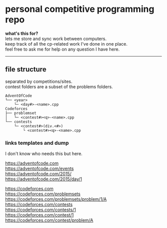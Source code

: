 # personal competitive programming repo
**what's this for?**   
lets me store and sync work between computers.  
keep track of all the cp-related work I've done in one place.  
feel free to ask me for help on any question I have here.

---

## file structure
separated by competitions/sites.  
contest folders are a subset of the problems folders.
```
AdventOfCode
└── <year>
    └─ <day#>-<name>.cpp
Codeforces
├── problemset
│   └─ <contest#><q>-<name>.cpp
└── contests
    └─ <contest#>(div.<#>)
        └ <contest#><q>-<name>.cpp
```
### links templates and dump
I don't know who needs this but here.  

https://adventofcode.com  
https://adventofcode.com/events  
https://adventofcode.com/2015/  
https://adventofcode.com/2015/day/1  

https://codeforces.com  
https://codeforces.com/problemsets  
https://codeforces.com/problemsets/problem/1/A  
https://codeforces.com/contests  
https://codeforces.com/contests/1  
https://codeforces.com/contest/1  
https://codeforces.com/contest/problem/A